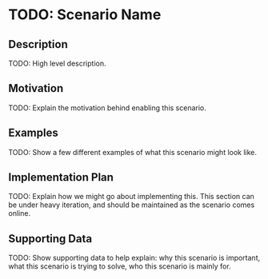 # TODO: Scenario Name  
## Description  
TODO: High level description.  

## Motivation  
TODO: Explain the motivation behind enabling this scenario.  

## Examples  
TODO: Show a few different examples of what this scenario might look like.  

## Implementation Plan  
TODO: Explain how we might go about implementing this. This section can be under heavy iteration, and should be maintained as the scenario comes online.  

## Supporting Data  
TODO: Show supporting data to help explain: why this scenario is important, what this scenario is trying to solve, who this scenario is mainly for.  
